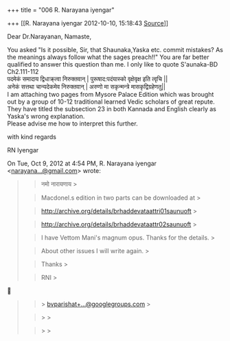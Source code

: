 +++
title = "006 R. Narayana iyengar"

+++
[[R. Narayana iyengar	2012-10-10, 15:18:43 [Source](https://groups.google.com/g/bvparishat/c/ZMlEp8HvFhI)]]



Dear Dr.Narayanan, Namaste,  
  
You asked "Is it possible, Sir, that Shaunaka,Yaska etc. commit mistakes? As the meanings always follow what the sages preach!!" You are far better qualified to answer this question than me. I only like to quote S'aunaka-BD Ch2.111-112  
पदमेकं समादाय द्विधाक्र्त्वा निरुक्तवान् \| पुरूषाद:पदंयास्को वृक्षेवृक्ष इति त्वृचि \|\|  
अनेकं सत्तथा चान्यदेकमेव निरुक्तवान् \| अरुणो मा सकृन्मन्त्रे मासकृद्विग्रहेणतु\|\|  
I am attaching two pages from Mysore Palace Edition which was brought out by a group of 10-12 traditional learned Vedic scholars of great repute. They have titled the subsection 23 in both Kannada and English clearly as Yaska's wrong explanation.  
Please advise me how to interpret this further.  
  
with kind regards  
  
RN Iyengar  
  
  

On Tue, Oct 9, 2012 at 4:54 PM, R. Narayana iyengar \<[narayana...@gmail.com]()\> wrote:  

> 
> > नमो नारायणाय >
> 
> > 
> > Macdonel.s edition in two parts can be downloaded at >
> 
> > 
> > <http://archive.org/details/brhaddevataattri01saunuoft> >
> 
> > 
> > <http://archive.org/details/brhaddevataattr02saunuoft> >
> 
> > 
> > I have Vettom Mani's magnum opus. Thanks for the details. >
> 
> > 
> > About other issues I will write again. >
> 
> > 
> > Thanks >
> 
> > 
> > RNI >
> 
> > 
> > 
> > 
> > 



> 
> > 
> > 
> > \> [bvparishat+...@googlegroups.com]() >
> 
> > 
> > \> >
> 
> > 
> > \> >
> 
> > 
> > 
> > 
> > 
> > 
> > 
> > 
> > 

  

